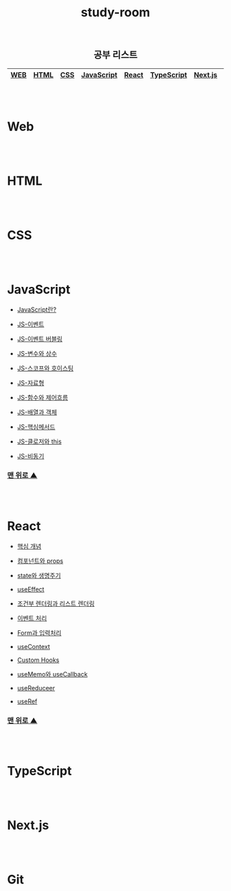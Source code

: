 <div align=center>
  <br>
<h1 id="top">study-room</h1>
  <br>

## 공부 리스트

| [**WEB**](#web) | [**HTML**](#html) | [**CSS**](#css) | [**JavaScript**](#javascript) | [**React**](#react) | [TypeScript](#typescript) | [Next.js](#nextjs) | [**Git**](#git) |
| --------------- | ----------------- | --------------- | ----------------------------- | ------------------- | ------------------------- | ------------------ | --------------- |

</div>

<br />
<br />

# Web

<br />
<br />

# HTML

<br />
<br />

# CSS

<br />
<br />

# JavaScript

- [JavaScript란?](./JavaScript/JavaScript란.md)

- [JS-이벤트](./JavaScript/JS-이벤트.md)

- [JS-이벤트 버블링](./JavaScript/JS-이벤트-버블링.md)

- [JS-변수와 상수](./JavaScript/JS-변수와상수.md)

- [JS-스코프와 호이스팅](./JavaScript/JS-스코프-호이스팅.md)

- [JS-자료형](./JavaScript/JS-자료형.md)

- [JS-함수와 제어흐름](./JavaScript/JS-함수와제어흐름.md)

- [JS-배열과 객체](./JavaScript/JS-배열과객체.md)

- [JS-핵심메서드](./JavaScript/JS-핵심메서드.md)

- [JS-클로저와 this](./JavaScript/JS-클로저-this.md)

- [JS-비동기](./JavaScript/JS-비동기.md)

### [맨 위로 ▲](#top)

<br />
<br />

# React

- [핵심 개념](./React/핵심개념.md)

- [컴포넌트와 props](./React/컴포넌트와prop.md)

- [state와 생명주기](./React/state와_생명주기.md)

- [useEffect](./React/useEffect.md)

- [조건부 렌더링과 리스트 렌더링](./React/조건부%20렌더링과%20리스트%20렌더링.md)

- [이벤트 처리](./React/이벤트%20처리.md)

- [Form과 입력처리](./React/Form과%20입력처리.md)

- [useContext](./React/useContext.md)

- [Custom Hooks](./React/Custom%20Hooks.md)

- [useMemo와 useCallback](./React/useMemo와%20usecallback.md)

- [useReduceer](./React/useReducer.md)

- [useRef](./React/useRef.md)

### [맨 위로 ▲](#top)

<br />
<br />

# TypeScript

<br />
<br />

# Next.js

<br />
<br />

# Git
